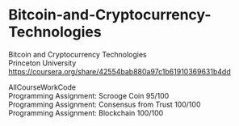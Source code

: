 # Bitcoin-and-Cryptocurrency-Technologies  
Bitcoin and Cryptocurrency Technologies  
Princeton University  
https://coursera.org/share/42554bab880a97c1b61910369631b4dd
  
AllCourseWorkCode  
Programming Assignment: Scrooge Coin 95/100  
Programming Assignment: Consensus from Trust 100/100  
Programming Assignment: Blockchain 100/100
